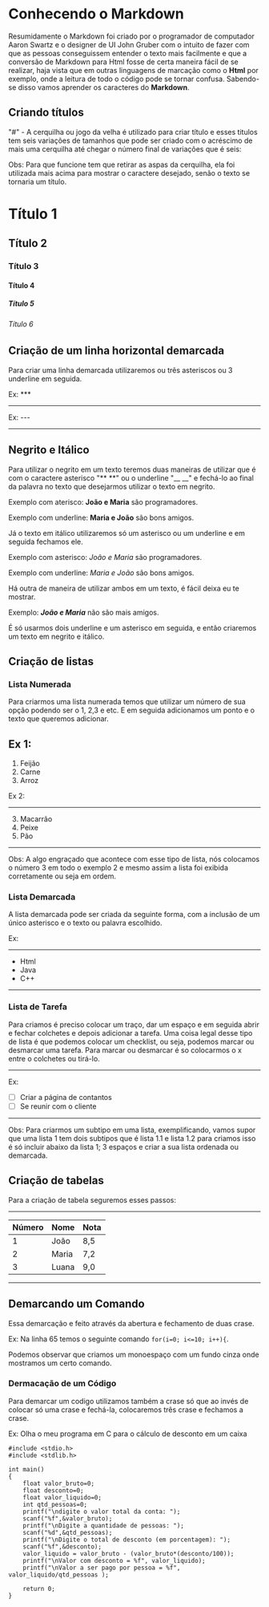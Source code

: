 # Conhecendo o Markdown

Resumidamente o Markdown foi criado por o programador de computador  Aaron Swartz e o designer de UI John Gruber com o intuito de fazer com que as pessoas conseguissem entender o texto mais facilmente e que a conversão de Markdown para Html fosse de certa maneira fácil de se realizar, haja vista que em outras linguagens de marcação como o __Html__ por exemplo, onde a leitura de todo o código pode se tornar confusa. Sabendo-se disso vamos aprender  os caracteres do **Markdown**.

## Criando títulos

"#" - A cerquilha ou jogo da velha é utilizado para criar título e esses titulos tem seis variações de tamanhos que pode ser criado  com o acréscimo de mais uma cerquilha até chegar o número final de variações que é seis:

Obs: Para que funcione tem que retirar as aspas da cerquilha, ela foi utilizada mais acima para mostrar o caractere desejado, senão o texto se tornaria um título.
# Título 1
## Título 2
### Título 3
#### Título 4
##### Título 5
###### Título 6

## Criação de um linha horizontal demarcada

Para criar uma linha demarcada utilizaremos ou três asteriscos ou 3 underline em seguida.

Ex: ***

***
Ex: ---

---

## Negrito e Itálico

Para utilizar o negrito em um texto teremos duas maneiras de utilizar que é com o caractere asterisco "**  **" ou o underline "__  __" e fechá-lo ao final da palavra no texto que desejarmos utilizar o texto em negrito.

Exemplo com aterisco: **João e Maria** são programadores.
    
Exemplo com underline: __Maria e João__ são bons amigos.

Já o texto em itálico utilizaremos só um asterisco  ou um underline e em seguida fechamos ele.

Exemplo com asterisco: *João e Maria* são programadores.
    
Exemplo com underline: _Maria e João_ são bons amigos.

Há outra de maneira de utilizar ambos em um texto, é fácil deixa eu te mostrar.

Exemplo: __*João e Maria*__ não são mais amigos.

É só usarmos dois underline e um asterisco em seguida, e então criaremos um texto em negrito e itálico. 

## Criação de listas

### Lista Numerada

Para criarmos uma lista numerada temos que utilizar um número de sua opção podendo ser o 1, 2,3 e etc. E em seguida adicionamos um ponto e o texto que queremos adicionar.

Ex 1:
---
1. Feijão         
2. Carne          
3. Arroz 
         
Ex 2:

---
3. Macarrão
3. Peixe
3. Pão
---
Obs: A algo engraçado que acontece com esse tipo de lista, nós colocamos o número 3 em todo o exemplo 2 e mesmo assim a lista foi exibida corretamente ou seja em ordem.

### Lista Demarcada

A lista demarcada pode ser criada da seguinte forma, com a inclusão de um único asterisco e o texto ou palavra escolhido.

Ex:
***
* Html
* Java
* C++
***
### Lista de Tarefa

Para criamos é preciso colocar um traço, dar um espaço e em seguida abrir e fechar colchetes e depois adicionar a tarefa. Uma coisa legal desse tipo de lista é que podemos colocar um checklist, ou seja, podemos marcar ou desmarcar uma tarefa. Para marcar ou desmarcar é so colocarmos o x entre o colchetes ou tirá-lo.

---
Ex: 

- [ ] Criar a página de contantos
- [ ] Se reunir com o cliente
---

Obs: Para criarmos um subtipo em uma lista, exemplificando, vamos supor que uma lista 1 tem dois subtipos que é lista 1.1 e lista 1.2 para criamos isso é só incluir abaixo da lista 1; 3 espaços e criar a sua lista ordenada ou demarcada.

## Criação de tabelas

Para a criação de tabela seguremos esses passos:

---
Número | Nome | Nota
--|--|--|
1|João|8,5
2|Maria|7,2
3|Luana|9,0
---

## Demarcando um Comando

Essa demarcação e feito através da abertura e fechamento de duas crase.

Ex: Na linha 65 temos o seguinte comando ``for(i=0; i<=10; i++){``.

Podemos observar que criamos um monoespaço com um fundo cinza onde mostramos um certo comando.

### Dermacação de um Código

Para demarcar um codigo utilizamos também a crase só que ao invés de colocar só uma crase e fechá-la, colocaremos três crase e fechamos a crase.

Ex: Olha o meu programa em C para o cálculo de desconto em um caixa
```
#include <stdio.h>
#include <stdlib.h>

int main()
{
    float valor_bruto=0;
    float desconto=0;
    float valor_liquido=0;
    int qtd_pessoas=0;
    printf("\ndigite o valor total da conta: ");
    scanf("%f",&valor_bruto);
    printf("\nDigite a quantidade de pessoas: ");
    scanf("%d",&qtd_pessoas);
    printf("\nDigite o total de desconto (em porcentagem): ");
    scanf("%f",&desconto);
    valor_liquido = valor_bruto - (valor_bruto*(desconto/100));
    printf("\nValor com desconto = %f", valor_liquido);
    printf("\nValor a ser pago por pessoa = %f", valor_liquido/qtd_pessoas );

    return 0;
}
```

<!-- "``"- utilizada para criar monoespaço e com um fundo cinza, mostrar um comando 
"```  ```" - mostrar um codigo do seu programa em um fundo cinza
":" introduz emoji
"[](link)"
"![descrição da imagem](diretório)" -->
